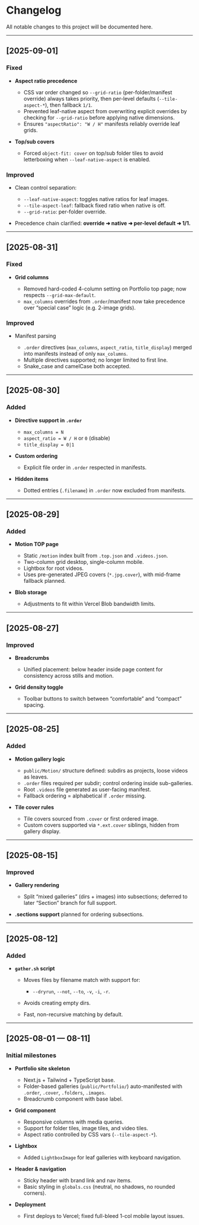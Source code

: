 

# Changelog

All notable changes to this project will be documented here.

---

## \[2025-09-01]

### Fixed

* **Aspect ratio precedence**

  * CSS var order changed so `--grid-ratio` (per-folder/manifest override) always takes priority, then per-level defaults (`--tile-aspect-*`), then fallback `1/1`.
  * Prevented leaf-native aspect from overwriting explicit overrides by checking for `--grid-ratio` before applying native dimensions.
  * Ensures `"aspectRatio": "W / H"` manifests reliably override leaf grids.

* **Top/sub covers**

  * Forced `object-fit: cover` on top/sub folder tiles to avoid letterboxing when `--leaf-native-aspect` is enabled.

### Improved

* Clean control separation:

  * `--leaf-native-aspect`: toggles native ratios for leaf images.
  * `--tile-aspect-leaf`: fallback fixed ratio when native is off.
  * `--grid-ratio`: per-folder override.
* Precedence chain clarified: **override ➜ native ➜ per-level default ➜ 1/1.**

---

## \[2025-08-31]

### Fixed

* **Grid columns**

  * Removed hard-coded 4-column setting on Portfolio top page; now respects `--grid-max-default`.
  * `max_columns` overrides from `.order`/manifest now take precedence over “special case” logic (e.g. 2-image grids).

### Improved

* Manifest parsing

  * `.order` directives (`max_columns`, `aspect_ratio`, `title_display`) merged into manifests instead of only `max_columns`.
  * Multiple directives supported; no longer limited to first line.
  * Snake\_case and camelCase both accepted.

---

## \[2025-08-30]

### Added

* **Directive support in `.order`**

  * `max_columns = N`
  * `aspect_ratio = W / H` or `0` (disable)
  * `title_display = 0|1`
* **Custom ordering**

  * Explicit file order in `.order` respected in manifests.
* **Hidden items**

  * Dotted entries (`.filename`) in `.order` now excluded from manifests.

---

## \[2025-08-29]

### Added

* **Motion TOP page**

  * Static `/motion` index built from `.top.json` and `.videos.json`.
  * Two-column grid desktop, single-column mobile.
  * Lightbox for root videos.
  * Uses pre-generated JPEG covers (`*.jpg.cover`), with mid-frame fallback planned.
* **Blob storage**

  * Adjustments to fit within Vercel Blob bandwidth limits.

---

## \[2025-08-27]

### Improved

* **Breadcrumbs**

  * Unified placement: below header inside page content for consistency across stills and motion.
* **Grid density toggle**

  * Toolbar buttons to switch between “comfortable” and “compact” spacing.

---

## \[2025-08-25]

### Added

* **Motion gallery logic**

  * `public/Motion/` structure defined: subdirs as projects, loose videos as leaves.
  * `.order` files required per subdir; control ordering inside sub-galleries.
  * Root `.videos` file generated as user-facing manifest.
  * Fallback ordering = alphabetical if `.order` missing.
* **Tile cover rules**

  * Tile covers sourced from `.cover` or first ordered image.
  * Custom covers supported via `*.ext.cover` siblings, hidden from gallery display.

---

## \[2025-08-15]

### Improved

* **Gallery rendering**

  * Split “mixed galleries” (dirs + images) into subsections; deferred to later “Section” branch for full support.
* **.sections support** planned for ordering subsections.

---

## \[2025-08-12]

### Added

* **`gather.sh` script**

  * Moves files by filename match with support for:

    * `--dryrun`, `--not`, `--to`, `-v`, `-i`, `-r`.
  * Avoids creating empty dirs.
  * Fast, non-recursive matching by default.

---

## \[2025-08-01 — 08-11]

### Initial milestones

* **Portfolio site skeleton**

  * Next.js + Tailwind + TypeScript base.
  * Folder-based galleries (`public/Portfolio/`) auto-manifested with `.order`, `.cover`, `.folders`, `.images`.
  * Breadcrumb component with base label.
* **Grid component**

  * Responsive columns with media queries.
  * Support for folder tiles, image tiles, and video tiles.
  * Aspect ratio controlled by CSS vars (`--tile-aspect-*`).
* **Lightbox**

  * Added `LightboxImage` for leaf galleries with keyboard navigation.
* **Header & navigation**

  * Sticky header with brand link and nav items.
  * Basic styling in `globals.css` (neutral, no shadows, no rounded corners).
* **Deployment**

  * First deploys to Vercel; fixed full-bleed 1-col mobile layout issues.

